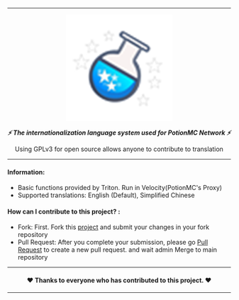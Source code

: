 ___
<!--suppress HtmlDeprecatedAttribute -->
<div align="center">
  <a href="https://github.com/CatMoe/PotionMC_LANGE">
    <img src="https://raw.githubusercontent.com/CatMoe/PotionMC-Language/main/.github/icon.png" alt="ba-icon">
  </a>

***⚡ The internationalization language system used for PotionMC Network ⚡***

Using GPLv3 for open source allows anyone to contribute to translation

</div>
<div align="center">
</div>

___

#### Information:
- Basic functions provided by Triton. Run in Velocity(PotionMC's Proxy)
- Supported translations: English (Default), Simplified Chinese
#### How can I contribute to this project? :
- Fork: First. Fork this [project](https://github.com/CatMoe/PotionMC_LANGE/fork) and submit your changes in your fork repository
- Pull Request: After you complete your submission, please go [Pull Request](https://github.com/CatMoe/PotionMC_LANGE/pulls) to create a new pull request. and wait admin Merge to main repository

---

<div align="center">

#### ❤ Thanks to everyone who has contributed to this project. ❤ ####

</div>
<div align="center">
</div>

___